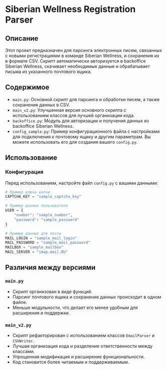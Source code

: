 
# Siberian Wellness Registration Parser

## Описание

Этот проект предназначен для парсинга электронных писем, связанных с новыми регистрациями в команде Siberian Wellness, и сохранения их в формате CSV. Скрипт автоматически авторизуется в backoffice Siberian Wellness, скачивает необходимые данные и обрабатывает письма из указанного почтового ящика.

## Содержимое

- `main.py`: Основной скрипт для парсинга и обработки писем, а также сохранения данных в CSV.
- `main_v2.py`: Улучшенная версия основного скрипта с использованием классов для лучшей организации кода.
- `backoffice.py`: Модуль для авторизации и получения данных из backoffice Siberian Wellness.
- `config_sample.py`: Пример конфигурационного файла с настройками для подключения к почтовому ящику и другим параметрам. Вы можете использовать его для создания вашего `config.py`.

## Использование

### Конфигурация

Перед использованием, настройте файл `config.py` с вашими данными:
```python
# Пример ключа капчи
CAPTCHA_KEY = "sample_captcha_key"

# Пример данных пользователя
USER = {
    "number": "sample_number",
    "password": "sample_password"
}

# Пример данных для почты
MAIL_LOGIN = "sample_mail_login"
MAIL_PASSWORD = "sample_mail_password"
MAILBOX = "sample_mailbox"
MAIL_SERVER = "imap.mail.RU"
```

## Различия между версиями

### `main.py`

- Скрипт организован в виде функций.
- Парсинг почтового ящика и сохранение данных происходит в одном файле.
- Меньше модульности, что делает его менее удобным для расширения и поддержки.

### `main_v2.py`

- Скрипт рефакторирован с использованием классов `EmailParser` и `CSVWriter`.
- Лучшая организация кода и разделение ответственности между классами.
- Упрощенная модификация и расширение функциональности.
- Код становится более читаемым и поддерживаемым.